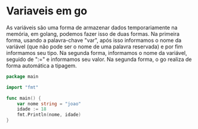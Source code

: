 # Variaveis em go

As variáveis são uma forma de armazenar dados temporariamente na memória, em golang, podemos fazer isso de duas formas. Na primeira forma, usando a palavra-chave "var", após isso informamos o nome da variável (que não pode ser o nome de uma palavra reservada) e por fim informamos seu tipo. Na segunda forma, informamos o nome da variável, seguido de ":=" e informamos seu valor. Na segunda forma, o go realiza de forma automática a tipagem.

```go
package main

import "fmt"

func main() {
    var nome string = "joao"
    idade := 18
    fmt.Println(nome, idade)
}
```